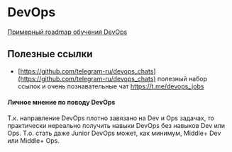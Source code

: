 # DevOps

[Примерный roadmap обучения DevOps](https://roadmap.sh/devops)

## Полезные ссылки

* [https://github.com/telegram-ru/devops_chats](https://github.com/telegram-ru/devops_chats)
    полезный набор ссылок и очень познавательные чат https://t.me/devops_jobs

#### Личное мнение по поводу DevOps

Т.к. направление DevOps плотно завязано на Dev и Ops задачах, то практически нереально получить навыки DevOps без навыков Dev или Ops.
Т.о. стать даже Junior DevOps может, как минимум, Middle+ Dev или Middle+ Ops.
